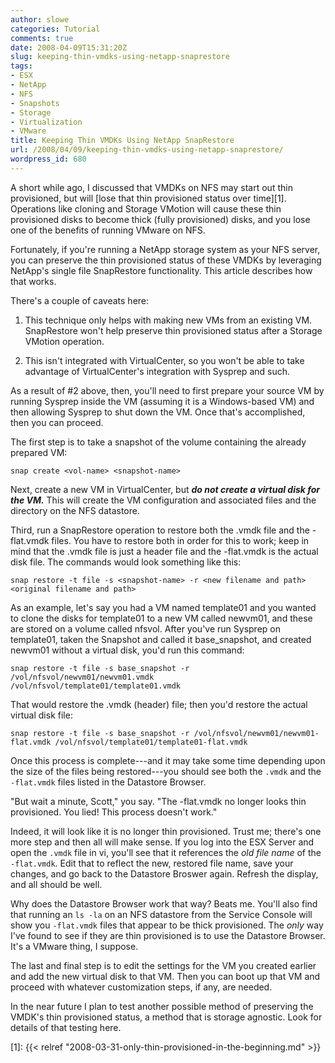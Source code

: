 ```yaml
---
author: slowe
categories: Tutorial
comments: true
date: 2008-04-09T15:31:20Z
slug: keeping-thin-vmdks-using-netapp-snaprestore
tags:
- ESX
- NetApp
- NFS
- Snapshots
- Storage
- Virtualization
- VMware
title: Keeping Thin VMDKs Using NetApp SnapRestore
url: /2008/04/09/keeping-thin-vmdks-using-netapp-snaprestore/
wordpress_id: 680
---
```


A short while ago, I discussed that VMDKs on NFS may start out thin provisioned, but will [lose that thin provisioned status over time][1]. Operations like cloning and Storage VMotion will cause these thin provisioned disks to become thick (fully provisioned) disks, and you lose one of the benefits of running VMware on NFS.

Fortunately, if you're running a NetApp storage system as your NFS server, you can preserve the thin provisioned status of these VMDKs by leveraging NetApp's single file SnapRestore functionality. This article describes how that works.

There's a couple of caveats here:

1. This technique only helps with making new VMs from an existing VM. SnapRestore won't help preserve thin provisioned status after a Storage VMotion operation.

2. This isn't integrated with VirtualCenter, so you won't be able to take advantage of VirtualCenter's integration with Sysprep and such.

As a result of #2 above, then, you'll need to first prepare your source VM by running Sysprep inside the VM (assuming it is a Windows-based VM) and then allowing Sysprep to shut down the VM. Once that's accomplished, then you can proceed.

The first step is to take a snapshot of the volume containing the already prepared VM:

```text
snap create <vol-name> <snapshot-name>
```

Next, create a new VM in VirtualCenter, but **_do not create a virtual disk for the VM._** This will create the VM configuration and associated files and the directory on the NFS datastore.

Third, run a SnapRestore operation to restore both the .vmdk file and the -flat.vmdk files. You have to restore both in order for this to work; keep in mind that the .vmdk file is just a header file and the -flat.vmdk is the actual disk file. The commands would look something like this:

```text
snap restore -t file -s <snapshot-name> -r <new filename and path> <original filename and path>
```

As an example, let's say you had a VM named template01 and you wanted to clone the disks for template01 to a new VM called newvm01, and these are stored on a volume called nfsvol. After you've run Sysprep on template01, taken the Snapshot and called it base_snapshot, and created newvm01 without a virtual disk, you'd run this command:

```text
snap restore -t file -s base_snapshot -r /vol/nfsvol/newvm01/newvm01.vmdk /vol/nfsvol/template01/template01.vmdk
```

That would restore the .vmdk (header) file; then you'd restore the actual virtual disk file:

```text
snap restore -t file -s base_snapshot -r /vol/nfsvol/newvm01/newvm01-flat.vmdk /vol/nfsvol/template01/template01-flat.vmdk
```

Once this process is complete---and it may take some time depending upon the size of the files being restored---you should see both the `.vmdk` and the `-flat.vmdk` files listed in the Datastore Browser.

"But wait a minute, Scott," you say. "The -flat.vmdk no longer looks thin provisioned. You lied! This process doesn't work."

Indeed, it will look like it is no longer thin provisioned. Trust me; there's one more step and then all will make sense. If you log into the ESX Server and open the `.vmdk` file in vi, you'll see that it references the _old file name_ of the `-flat.vmdk`. Edit that to reflect the new, restored file name, save your changes, and go back to the Datastore Broswer again. Refresh the display, and all should be well.

Why does the Datastore Browser work that way? Beats me. You'll also find that running an `ls -la` on an NFS datastore from the Service Console will show you `-flat.vmdk` files that appear to be thick provisioned. The _only_ way I've found to see if they are thin provisioned is to use the Datastore Browser. It's a VMware thing, I suppose.

The last and final step is to edit the settings for the VM you created earlier and add the new virtual disk to that VM. Then you can boot up that VM and proceed with whatever customization steps, if any, are needed.

In the near future I plan to test another possible method of preserving the VMDK's thin provisioned status, a method that is storage agnostic. Look for details of that testing here.

[1]: {{< relref "2008-03-31-only-thin-provisioned-in-the-beginning.md" >}}
